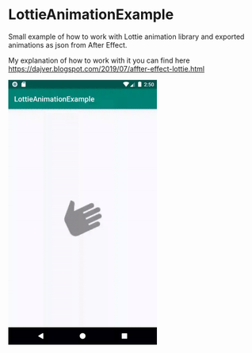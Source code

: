 # LottieAnimationExample

Small example of how to work with Lottie animation library and exported animations as json from After Effect.

My explanation of how to work with it you can find here https://dajver.blogspot.com/2019/07/affter-effect-lottie.html

<img src=https://github.com/dajver/LottieAnimationExample/blob/master/images/example.gif width=300 />
